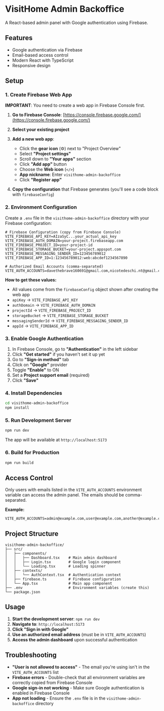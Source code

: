 # VisitHome Admin Backoffice

A React-based admin panel with Google authentication using Firebase.

## Features

- Google authentication via Firebase
- Email-based access control
- Modern React with TypeScript
- Responsive design

## Setup

### 1. Create Firebase Web App

**IMPORTANT**: You need to create a web app in Firebase Console first.

1. **Go to Firebase Console**: [https://console.firebase.google.com/](https://console.firebase.google.com/)
2. **Select your existing project**
3. **Add a new web app**:
   - Click the **gear icon** (⚙️) next to "Project Overview"
   - Select **"Project settings"**
   - Scroll down to **"Your apps"** section
   - Click **"Add app"** button
   - Choose the **Web icon** (`</>`)
   - **App nickname**: Enter `visithome-admin-backoffice`
   - Click **"Register app"**

4. **Copy the configuration** that Firebase generates (you'll see a code block with `firebaseConfig`)

### 2. Environment Configuration

Create a `.env` file in the `visithome-admin-backoffice` directory with your Firebase configuration:

```env
# Firebase Configuration (copy from Firebase Console)
VITE_FIREBASE_API_KEY=AIzaSyC...your_actual_api_key
VITE_FIREBASE_AUTH_DOMAIN=your-project.firebaseapp.com
VITE_FIREBASE_PROJECT_ID=your-project-id
VITE_FIREBASE_STORAGE_BUCKET=your-project.appspot.com
VITE_FIREBASE_MESSAGING_SENDER_ID=123456789012
VITE_FIREBASE_APP_ID=1:123456789012:web:abcdef1234567890

# Authorized Email Accounts (comma-separated)
VITE_AUTH_ACCOUNTS=davethebrave160691@gmail.com,nicotedeschi.nt@gmail.com
```

**How to get these values:**
- All values come from the `firebaseConfig` object shown after creating the web app
- `apiKey` → `VITE_FIREBASE_API_KEY`
- `authDomain` → `VITE_FIREBASE_AUTH_DOMAIN`
- `projectId` → `VITE_FIREBASE_PROJECT_ID`
- `storageBucket` → `VITE_FIREBASE_STORAGE_BUCKET`
- `messagingSenderId` → `VITE_FIREBASE_MESSAGING_SENDER_ID`
- `appId` → `VITE_FIREBASE_APP_ID`

### 3. Enable Google Authentication

1. In Firebase Console, go to **"Authentication"** in the left sidebar
2. Click **"Get started"** if you haven't set it up yet
3. Go to **"Sign-in method"** tab
4. Click on **"Google"** provider
5. Toggle **"Enable"** to ON
6. Set a **Project support email** (required)
7. Click **"Save"**

### 4. Install Dependencies

```bash
cd visithome-admin-backoffice
npm install
```

### 5. Run Development Server

```bash
npm run dev
```

The app will be available at `http://localhost:5173`

### 6. Build for Production

```bash
npm run build
```

## Access Control

Only users with emails listed in the `VITE_AUTH_ACCOUNTS` environment variable can access the admin panel. The emails should be comma-separated.

**Example:**
```env
VITE_AUTH_ACCOUNTS=admin@example.com,user@example.com,another@example.com
```

## Project Structure

```
visithome-admin-backoffice/
├── src/
│   ├── components/
│   │   ├── Dashboard.tsx    # Main admin dashboard
│   │   ├── Login.tsx        # Google login component
│   │   └── Loading.tsx      # Loading spinner
│   ├── contexts/
│   │   └── AuthContext.tsx  # Authentication context
│   ├── firebase.ts          # Firebase configuration
│   └── App.tsx              # Main app component
├── .env                     # Environment variables (create this)
└── package.json
```

## Usage

1. **Start the development server**: `npm run dev`
2. **Navigate to**: `http://localhost:5173`
3. **Click "Sign in with Google"**
4. **Use an authorized email address** (must be in `VITE_AUTH_ACCOUNTS`)
5. **Access the admin dashboard** upon successful authentication

## Troubleshooting

- **"User is not allowed to access"** - The email you're using isn't in the `VITE_AUTH_ACCOUNTS` list
- **Firebase errors** - Double-check that all environment variables are correctly copied from Firebase Console
- **Google sign-in not working** - Make sure Google authentication is enabled in Firebase Console
- **App not loading** - Ensure the `.env` file is in the `visithome-admin-backoffice` directory